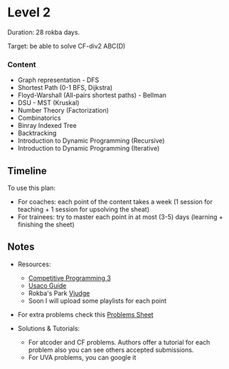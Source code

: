 # Level 2
Duration: 28 rokba days.

Target: be able to solve CF-div2 ABC(D)

### Content
* Graph representation - DFS
* Shortest Path (0-1 BFS, Dijkstra) 
* Floyd-Warshall (All-pairs shortest paths) - Bellman
* DSU - MST (Kruskal) 
* Number Theory (Factorization)
* Combinatorics
* Binray Indexed Tree
* Backtracking
* Introduction to Dynamic Programming (Recursive)
* Introduction to Dynamic Programming (Iterative)

## Timeline
To use this plan:
 - For coaches: each point of the content takes a week (1 session for teaching + 1 session for upsolving the sheat)
 - For trainees: try to master each point in at most (3-5) days (learning + finishing the sheet)

## Notes
* Resources:

   - [Competitive Programming 3](https://drive.google.com/file/d/145iYn20prtNwKYLbN6GpGNlzAtCQuSG_/view?usp=sharing)
   - [Usaco Guide](https://usaco.guide/)
   - Rokba's Park [Vjudge](https://vjudge.net/group/rokba)
   - Soon I will upload some playlists for each point
   
* For extra problems check this [Problems Sheet](https://docs.google.com/spreadsheets/d/1blSbPr1pAFZSzlAi2IVdTeytz2yO7Ejx9SeQWOSxY0w/edit#gid=1542041463)

* Solutions & Tutorials:
  - For atcoder and CF problems. Authors offer a tutorial for each problem also you can see others accepted submissions.
  - For UVA problems, you can google it

